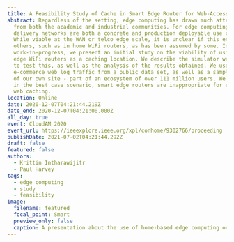 ```yaml
---
title: A Feasibility Study of Cache in Smart Edge Router for Web-Access Accelerator
abstract: Regardless of the setting, edge computing has drawn much attention
  from both the academic and industrial communities. For edge computing, content
  delivery networks are both a concrete and production deployable use case.
  While viable at the WAN or telco edge scale, it is unclear if this extends to
  others, such as in home WiFi routers, as has been assumed by some. In this
  work-in-progress, we present an initial study on the viability of using smart
  edge WiFi routers as a caching location. We describe the simulator we created
  to test this, as well as the analysis of the results obtained. We use 1 day of
  e-commerce web log traffic from a public data set, as well as a sampled subset
  of our own site - part of an ecosystem of over 111 million users. We show that
  in the best case scenario, smart edge routers are inappropriate for e-commerce
  web caching.
location: Online
date: 2020-12-07T04:21:44.219Z
date_end: 2020-12-07T04:21:00.000Z
all_day: true
event: CloudAM 2020
event_url: https://ieeexplore.ieee.org/xpl/conhome/9302766/proceeding
publishDate: 2021-07-02T04:21:44.292Z
draft: false
featured: false
authors:
  - Krittin Intharawijitr
  - Paul Harvey
tags:
  - edge computing
  - study
  - feasibility
image:
  filename: featured
  focal_point: Smart
  preview_only: false
  caption: A presentation about the use of home-based edge computing on caching
---
```

